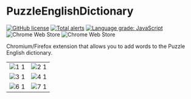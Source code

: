 # PuzzleEnglishDictionary
[![GitHub license](https://img.shields.io/github/license/rodewitsch/PuzzleEnglishDictionary)](https://github.com/rodewitsch/PuzzleEnglishDictionary/blob/master/LICENSE)
[![Total alerts](https://img.shields.io/lgtm/alerts/g/rodewitsch/PuzzleEnglishDictionary.svg?logo=lgtm&logoWidth=18)](https://lgtm.com/projects/g/rodewitsch/PuzzleEnglishDictionary/alerts/)
[![Language grade: JavaScript](https://img.shields.io/lgtm/grade/javascript/g/rodewitsch/PuzzleEnglishDictionary.svg?logo=lgtm&logoWidth=18)](https://lgtm.com/projects/g/rodewitsch/PuzzleEnglishDictionary/context:javascript)
![Chrome Web Store](https://img.shields.io/chrome-web-store/users/gjaleekpebchkichhnhjollkhhkhpcgp?label=chrome%20web%20store%20users)
![Chrome Web Store](https://img.shields.io/chrome-web-store/rating/gjaleekpebchkichhnhjollkhhkhpcgp?label=chrome%20web%20store%20rating)

Chromium/Firefox extension that allows you to add words to the Puzzle English dictionary.

|   |  |
| ------------- | ------------- |
| ![1 1](https://user-images.githubusercontent.com/16050840/95647206-38f82e00-0ad6-11eb-8f1c-821773ae0109.jpg)  | ![2 1](https://user-images.githubusercontent.com/16050840/95647207-3f86a580-0ad6-11eb-9c09-ad21207fa9f0.jpg) |
| ![3 1](https://user-images.githubusercontent.com/16050840/95647210-431a2c80-0ad6-11eb-89c0-0dac474259ad.jpg)  | ![4 1](https://user-images.githubusercontent.com/16050840/95647212-46adb380-0ad6-11eb-8992-54249674cddd.jpg)  |
| ![6 1](https://user-images.githubusercontent.com/16050840/95647216-4d3c2b00-0ad6-11eb-8f7c-c3463c380aaf.jpg) | ![7 1](https://user-images.githubusercontent.com/16050840/95647217-50cfb200-0ad6-11eb-88df-b70759a7fa04.jpg)  |

